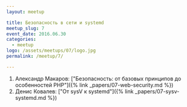 ```yaml
---
layout: meetup

title: Безопасность в сети и systemd
meetup_slug: 7
event_date: 2016.06.30
categories: 
  - meetup 
logo: /assets/meetups/07/logo.jpg
permalink: /meetup/7/

---
```


1. Александр Макаров: ["Безопасность: от базовых принципов до особенностей PHP"]({% link _papers/07-web-security.md %})
2. Денис Ковалев: ["От sysV к systemd"]({% link _papers/07-sysv-systemd.md %})
